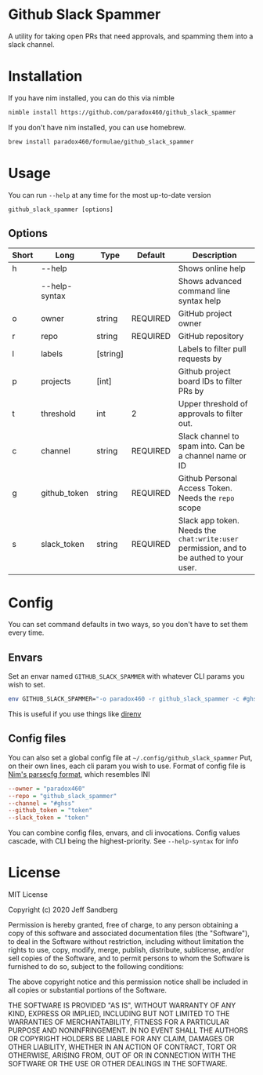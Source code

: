 # Github Slack Spammer

A utility for taking open PRs that need approvals, and spamming them into a slack channel.

# Installation

If you have nim installed, you can do this via nimble

```sh
nimble install https://github.com/paradox460/github_slack_spammer
```

If you don't have nim installed, you can use homebrew.

```sh
brew install paradox460/formulae/github_slack_spammer
```

# Usage
You can run `--help` at any time for the most up-to-date version

```
github_slack_spammer [options]
```

## Options
| Short | Long          | Type     | Default  | Description                                                                             |
| ----- | ------------- | -------- | -------- | --------------------------------------------------------------------------------------- |
| h     | --help        |          |          | Shows online help                                                                       |
|       | --help-syntax |          |          | Shows advanced command line syntax help                                                 |
| o     | owner         | string   | REQUIRED | GitHub project owner                                                                    |
| r     | repo          | string   | REQUIRED | GitHub repository                                                                       |
| l     | labels        | [string] |          | Labels to filter pull requests by                                                       |
| p     | projects      | [int]    |          | Github project board IDs to filter PRs by                                               |
| t     | threshold     | int      | 2        | Upper threshold of approvals to filter out.                                             |
| c     | channel       | string   | REQUIRED | Slack channel to spam into. Can be a channel name or ID                                 |
| g     | github_token  | string   | REQUIRED | Github Personal Access Token. Needs the `repo` scope                                    |
| s     | slack_token   | string   | REQUIRED | Slack app token. Needs the `chat:write:user` permission, and to be authed to your user. |

# Config
You can set command defaults in two ways, so you don't have to set them every time.

## Envars
Set an envar named `GITHUB_SLACK_SPAMMER` with whatever CLI params you wish to set.

```sh
env GITHUB_SLACK_SPAMMER="-o paradox460 -r github_slack_spammer -c #ghss -g mytoken -s mytoken" github_slack_spammer
```

This is useful if you use things like [direnv](https://direnv.net/)

## Config files
You can also set a global config file at `~/.config/github_slack_spammer` Put, on their own lines, each cli param you wish to use. Format of config file is [Nim's parsecfg format](https://nim-lang.org/docs/parsecfg.html), which resembles INI

```ini
--owner = "paradox460"
--repo = "github_slack_spammer"
--channel = "#ghss"
--github_token = "token"
--slack_token = "token"
```

You can combine config files, envars, and cli invocations. Config values cascade, with CLI being the highest-priority. See `--help-syntax` for info

# License
MIT License

Copyright (c) 2020 Jeff Sandberg

Permission is hereby granted, free of charge, to any person obtaining a copy
of this software and associated documentation files (the "Software"), to deal
in the Software without restriction, including without limitation the rights
to use, copy, modify, merge, publish, distribute, sublicense, and/or sell
copies of the Software, and to permit persons to whom the Software is
furnished to do so, subject to the following conditions:

The above copyright notice and this permission notice shall be included in all
copies or substantial portions of the Software.

THE SOFTWARE IS PROVIDED "AS IS", WITHOUT WARRANTY OF ANY KIND, EXPRESS OR
IMPLIED, INCLUDING BUT NOT LIMITED TO THE WARRANTIES OF MERCHANTABILITY,
FITNESS FOR A PARTICULAR PURPOSE AND NONINFRINGEMENT. IN NO EVENT SHALL THE
AUTHORS OR COPYRIGHT HOLDERS BE LIABLE FOR ANY CLAIM, DAMAGES OR OTHER
LIABILITY, WHETHER IN AN ACTION OF CONTRACT, TORT OR OTHERWISE, ARISING FROM,
OUT OF OR IN CONNECTION WITH THE SOFTWARE OR THE USE OR OTHER DEALINGS IN THE
SOFTWARE.
